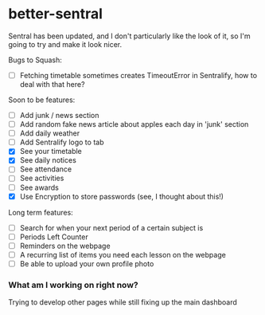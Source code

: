 # better-sentral
Sentral has been updated, and I don't particularly like the look of it, so I'm going to try and make it look nicer.

Bugs to Squash:
 - [ ] Fetching timetable sometimes creates TimeoutError in Sentralify, how to deal with that here?

Soon to be features:
 - [ ] Add junk / news section
 - [ ] Add random fake news article about apples each day in 'junk' section
 - [ ] Add daily weather
 - [ ] Add Sentralify logo to tab
 - [x] See your timetable
 - [x] See daily notices
 - [ ] See attendance
 - [ ] See activities
 - [ ] See awards
 - [x] Use Encryption to store passwords (see, I thought about this!)

Long term features:
 - [ ] Search for when your next period of a certain subject is
 - [ ] Periods Left Counter
 - [ ] Reminders on the webpage
 - [ ] A recurring list of items you need each lesson on the webpage
 - [ ] Be able to upload your own profile photo

### What am I working on right now?
Trying to develop other pages while still fixing up the main dashboard